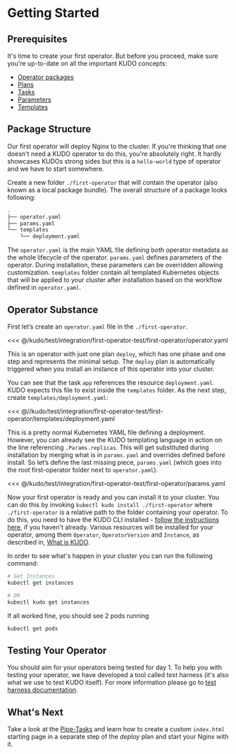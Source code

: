 # Getting Started

## Prerequisites

It's time to create your first operator. But before you proceed, make sure you're up-to-date on all the important KUDO concepts:

* [Operator packages](packages.md)
* [Plans](plans.md)
* [Tasks](tasks.md)
* [Parameters](parameters.md)
* [Templates](templates.md)

## Package Structure

Our first operator will deploy Nginx to the cluster. If you're thinking that one doesn't need a KUDO operator to do this, you're absolutely right. It hardly showcases KUDOs strong sides but this is a `hello-world` type of operator and we have to start somewhere.

Create a new folder `./first-operator` that will contain the operator (also known as a local package bundle). The overall structure of a package looks following:

```bash
.
├── operator.yaml
├── params.yaml
└── templates
    └── deployment.yaml
```

The `operator.yaml` is the main YAML file defining both operator metadata as the whole lifecycle of the operator. `params.yaml` defines parameters of the operator. During installation, these parameters can be overridden allowing customization. `templates` folder contain all templated Kubernetes objects that will be applied to your cluster after installation based on the workflow defined in `operator.yaml`.

## Operator Substance

First let’s create an `operator.yaml` file in the `./first-operator`.

<<< @/kudo/test/integration/first-operator-test/first-operator/operator.yaml

This is an operator with just one plan `deploy`, which has one phase and one step and represents the minimal setup. The `deploy` plan is automatically triggered when you install an instance of this operator into your cluster.

You can see that the task  `app` references the resource `deployment.yaml`. KUDO expects this file to exist inside the `templates` folder. As the next step, create `templates/deployment.yaml`:

<<< @//kudo/test/integration/first-operator-test/first-operator/templates/deployment.yaml

This is a pretty normal Kubernetes YAML file defining a deployment. However, you can already see the KUDO templating language in action on the line referencing `.Params.replicas`. This will get substituted during installation by merging what is in `params.yaml` and overrides defined before install. So let’s define the last missing piece, `params.yaml` (which goes into the root first-operator folder next to `operator.yaml`).

<<< @/kudo/test/integration/first-operator-test/first-operator/params.yaml

Now your first operator is ready and you can install it to your cluster. You can do this by invoking `kubectl kudo install ./first-operator` where `./first-operator` is a relative path to the folder containing your operator. To do this, you need to have the KUDO CLI installed - [follow the instructions here](../cli.md), if you haven't already. Various resources will be installed for your operator, among them `Operator`, `OperatorVersion` and `Instance`, as described in, [What is KUDO](../what-is-kudo.md).

In order to see what's happen in your cluster you can run the following command:

```bash
# Get Instances
kubectl get instances

# OR
kubectl kudo get instances
```

If all worked fine, you should see 2 pods running

```bash
kubectl get pods
```

## Testing Your Operator

You should aim for your operators being tested for day 1. To help you with testing your operator, we have developed a tool called test harness (it's also what we use to test KUDO itself). For more information please go to [test harness documentation](../testing.md).

## What's Next

Take a look at the [Pipe-Tasks](tasks.md#pipe-task) and learn how to create a custom `index.html` starting page in a separate step of the _deploy_ plan and start your Nginx with it.

